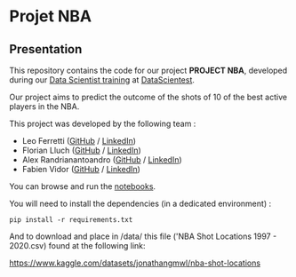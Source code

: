 # Projet NBA

## Presentation

This repository contains the code for our project **PROJECT NBA**, developed during our [Data Scientist training](https://datascientest.com/en/data-scientist-course) at [DataScientest](https://datascientest.com/).

Our project aims to predict the outcome of the shots of 10 of the best active players in the NBA.

This project was developed by the following team :

- Leo Ferretti ([GitHub](https://github.com/LeoF57/) / [LinkedIn](https://www.linkedin.com/in/leo-ferretti-18042724b))
- Florian Lluch ([GitHub](https://github.com/Lluchi/) / [LinkedIn](https://www.linkedin.com/in/florian-lluch/))
- Alex Randrianantoandro ([GitHub](https://github.com/AlexRandria/) / [LinkedIn](https://www.linkedin.com/in/alex-randrianantoandro-8935ab179/))
- Fabien Vidor ([GitHub](https://github.com/Fabien-Vidor/) / [LinkedIn](https://www.linkedin.com/in/fabien-vidor/))

You can browse and run the [notebooks](./notebooks).

You will need to install the dependencies (in a dedicated environment) :

```
pip install -r requirements.txt
```

And to download and place in /data/ this file ('NBA Shot Locations 1997 - 2020.csv) found at the following link:

https://www.kaggle.com/datasets/jonathangmwl/nba-shot-locations
